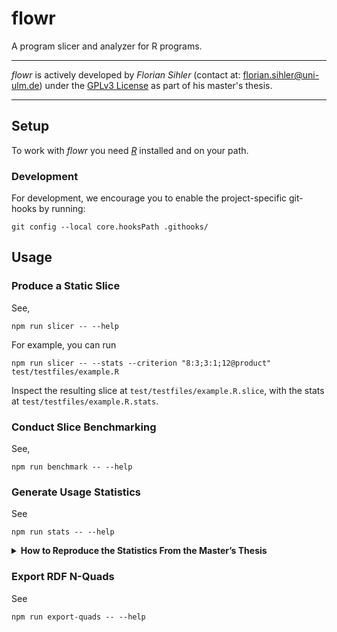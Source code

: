 # flowr



A program slicer and analyzer for R programs.

----

*flowr* is actively developed by *Florian Sihler* (contact at: <florian.sihler@uni-ulm.de>) under the 
[GPLv3 License](LICENSE) as part of his master's thesis.

----


## Setup

To work with *flowr* you need [*R*](https://www.r-project.org/) installed and on your path.

### Development

For development, we encourage you to enable the project-specific git-hooks by running:

```shell
git config --local core.hooksPath .githooks/
```


## Usage

### Produce a Static Slice

See,

```shell
npm run slicer -- --help 
```

For example, you can run

```shell
npm run slicer -- --stats --criterion "8:3;3:1;12@product" test/testfiles/example.R
```

Inspect the resulting slice at `test/testfiles/example.R.slice`, with the stats at
`test/testfiles/example.R.stats`.

### Conduct Slice Benchmarking

See,

```shell
npm run benchmark -- --help 
```


### Generate Usage Statistics

See

```shell
npm run stats -- --help 
```


<details>

<summary>  <b> How to Reproduce the Statistics From the Master’s Thesis </b> </summary>

Each step assumes, that you start in the root directory of this repository. You need a working installation of *R* and *npm*.
This mainly describes how to extract the statistics from the CRAN package sources, however, starting from step 3,
the steps are basically the same and only differ in the paths that have to be supplied (the social science sources are attached alongside the master's thesis submission).

1. If you want to **update** the set of packages, use the [scripts/top-downloads.R](scripts/top-downloads.R) script and potentially modify the package limit by setting `N` to a different value.
The (sorted) results should be versioned and can be found in [scripts/top-r-downloads.txt](scripts/top-r-downloads.txt).
    ```shell
    cd scripts/ && Rscript top-downloads.R
    ```

2. If you haven't done so already, or updated the package list in the previous step, **download** the package sources.
   For this, you can use the [scripts/download-top-pkg-sources.R](scripts/download-top-pkg-sources.R) script.
   But **make sure**, that you set the `to` variable to the output path you want.
   ```shell
    cd scripts/ Rscript download-top-pkg-sources.R
   ```
   Downloading and extracting the sources can take a while.

3. Make sure you have the latest version of the *flowr* package installed.
   ```shell
   npm install
   ```

4. Now you can run the statistics program on the downloaded sources.
   You can do this in two ways (check `npm run stats -- --help ` for more information). 
   In any case, the extraction may take a long time, so be prepared for that!
   Furthermore, you may want to store the output of the tool as it provides additional information.

   * **On the complete folder**
       ```shell
       npm run stats -- --input <location-of-source folders> --output-dir <output-dir>
       ```
       If you left the `to` variable in the previous step at its default value, you may want something like this:
       ```shell
       npm run stats -- --input "${HOME}/r-pkg-sources/" --output-dir "./statistics-out/cran-500"
       ```
   
   * **On a folder subset**\
     You may very well have downloaded all or more package sources than you want to analyze.
     The [scripts/extract-top-stats.sh](scripts/extract-top-stats.sh) shell script may help selecting a subset of packages.

   Theoretically, you should be able to stop the extraction at any time and still get usable information with the next step,
   of course limited to only those files that have been processed so far. 

5. Afterward, your output folder should contain several folders with the recorded stats of all extracted features.
   To make sense of them, you need to use the post-processor, which prints the summarized information to the command-line:
   ```shell
   npm run stats -- --post-process "./statistics-out/cran-500" --no-ansi > "./statistics-out/cran-500/cran-500-summary.log"
   ```
   Additionally, the post-processor will create `.dat` files for several (sub-)features which contains histogram information.
   Depending on the size of the sources, you may want to 
   
   * increase the heap-size of node (`export NODE_OPTIONS=--max_old_space_size=8192`).
   * limit the features to be analyzed by using the `--features` option.

    By default, the post-processing will limit the histograms to the top 50 values, because who needs more histograms?!   
    
</details>

### Export RDF N-Quads

See

```shell
npm run export-quads -- --help 
```
